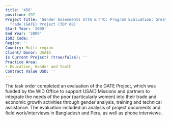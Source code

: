```yaml
---
title: '456'
position: 397
Project Title: 'Gender Assesments STTA & TTO: Program Evaluation: Greater Access to
  Trade (GATE) Project (TDY 68)'
Start Year: '2009'
End Year: '2009'
ISO3 Code: ''
Region: ''
Country: Multi-region
Client/ Donor: USAID
Is Current Project? (true/false): ''
Practice Area:
- Education, Gender and Youth
Contract Value USD: ''
---
```


The task order completed an evaluation of the GATE Project, which was funded by the WID Office to support USAID Missions and partners to integrate the needs of the poor (particularly women) into their trade and economic growth activities through gender analysis, training and technical assistance. The evaluation included an analysis of project documents and field work/interviews in Bangladesh and Peru, as well as phone interviews.